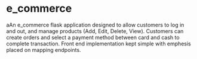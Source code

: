 # e_commerce
aAn e_commerce flask application
designed to allow customers to log in and out, and manage products (Add, Edit, Delete, View).
Customers can create orders and select a payment method between card and cash to complete transaction. 
Front end implementation kept simple with emphesis placed on mapping endpoints. 
